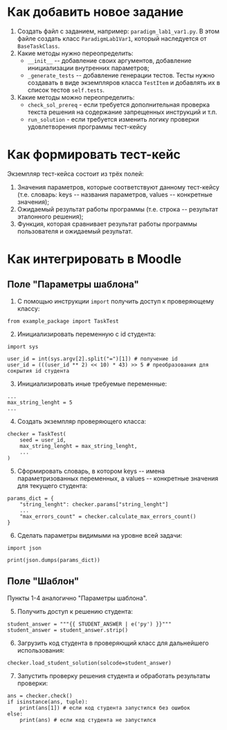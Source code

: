 # Как добавить новое задание
1. Создать файл с заданием, например: `paradigm_lab1_var1.py`. В этом файле создать класс `ParadigmLab1Var1`, который наследуется от `BaseTaskClass`.
2. Какие методы нужно переопределить:
	- `__init__` -- добавление своих аргументов, добавление инициализации внутренних параметров;
	- `_generate_tests` -- добавление генерации тестов. Тесты нужно создавать в виде экземпляров класса `TestItem` и добавлять их в список тестов `self.tests`.
3. Какие методы можно переопределить:
	- `check_sol_prereq` - если требуется дополнительная проверка текста решения на содержание запрещенных инструкций и т.п.
	- `run_solution` - если требуется изменить логику проверки удовлетворения программы тест-кейсу

# Как формировать тест-кейс
Экземпляр тест-кейса состоит из трёх полей:
1. Значения параметров, которые соответствуют данному тест-кейсу (т.е. словарь: keys  -- названия параметров, values -- конкретные значения);
2. Ожидаемый результат работы программы (т.е. строка -- результат эталонного решения);
3. Функция, которая сравнивает результат работы программы пользователя и ожидаемый результат.

# Как интегрировать в Moodle
## Поле "Параметры шаблона"
1. С помощью инструкции `import` получить доступ к проверяющему классу:
```
from example_package import TaskTest
```
2. Инициализировать переменную с id студента:
```
import sys

user_id = int(sys.argv[2].split("=")[1]) # получение id
user_id = (((user_id ** 2) << 10) * 43) >> 5 # преобразования для сокрытия id студента
```
3. Инициализировать иные требуемые переменные:
```
...
max_string_lenght = 5
...
```
4. Создать экземпляр проверяющего класса:
```
checker = TaskTest(
	seed = user_id, 
	max_string_lenght = max_string_lenght,
	...
)
```
5. Сформировать словарь, в котором keys -- имена параметризованных переменных, а values -- конкретные значения для текущего студента:
```
params_dict = {
	"string_lenght": checker.params["string_lenght"]
	...
	"max_errors_count" = checker.calculate_max_errors_count()
}
```
6. Сделать параметры видимыми на уровне всей задачи:
```
import json

print(json.dumps(params_dict))
```

## Поле "Шаблон"
Пункты 1-4 аналогично "Параметры шаблона".

5. Получить доступ к решению студента:
```
student_answer = """{{ STUDENT_ANSWER | e('py') }}"""
student_answer = student_answer.strip()
```
6. Загрузить код студента в проверяющий класс для дальнейшего использования:
```
checker.load_student_solution(solcode=student_answer)
```
7. Запустить проверку решения студента и обработать результаты проверки:
```
ans = checker.check()
if isinstance(ans, tuple):
    print(ans[1]) # если код студента запустился без ошибок
else:
    print(ans) # если код студента не запустился
```
